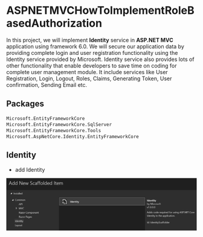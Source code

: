 # ASPNETMVCHowToImplementRoleBasedAuthorization

In this project, we will implement **Identity** service in **ASP.NET MVC** application using framework 6.0. We will secure our application data by providing complete login and user registration functionality using the Identity service provided by Microsoft. Identity service also provides lots of other functionality that enable developers to save time on coding for complete user management module. It include services like User Registration, Login, Logout, Roles, Claims, Generating Token, User confirmation, Sending Email etc.

## Packages

```
Microsoft.EntityFrameworkCore
Microsoft.EntityFrameworkCore.SqlServer
Microsoft.EntityFrameworkCore.Tools
Microsoft.AspNetCore.Identity.EntityFrameworkCore
```

## Identity

- add Identity
<img src="/pictures/identity.png" title="identity"  width="900">


